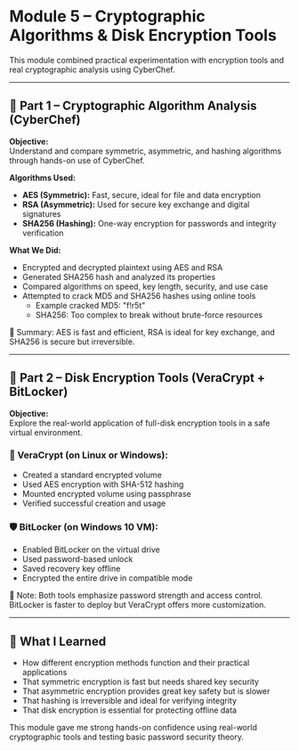 # Module 5 – Cryptographic Algorithms & Disk Encryption Tools

This module combined practical experimentation with encryption tools and real cryptographic analysis using CyberChef.

---

## 🔐 Part 1 – Cryptographic Algorithm Analysis (CyberChef)

**Objective:**  
Understand and compare symmetric, asymmetric, and hashing algorithms through hands-on use of CyberChef.

**Algorithms Used:**
- **AES (Symmetric):** Fast, secure, ideal for file and data encryption
- **RSA (Asymmetric):** Used for secure key exchange and digital signatures
- **SHA256 (Hashing):** One-way encryption for passwords and integrity verification

**What We Did:**
- Encrypted and decrypted plaintext using AES and RSA
- Generated SHA256 hash and analyzed its properties
- Compared algorithms on speed, key length, security, and use case
- Attempted to crack MD5 and SHA256 hashes using online tools
  - Example cracked MD5: "f!r5t"
  - SHA256: Too complex to break without brute-force resources

📄 Summary: AES is fast and efficient, RSA is ideal for key exchange, and SHA256 is secure but irreversible.

---

## 💽 Part 2 – Disk Encryption Tools (VeraCrypt + BitLocker)

**Objective:**  
Explore the real-world application of full-disk encryption tools in a safe virtual environment.

### 🔐 VeraCrypt (on Linux or Windows):
- Created a standard encrypted volume
- Used AES encryption with SHA-512 hashing
- Mounted encrypted volume using passphrase
- Verified successful creation and usage

### 🛡️ BitLocker (on Windows 10 VM):
- Enabled BitLocker on the virtual drive
- Used password-based unlock
- Saved recovery key offline
- Encrypted the entire drive in compatible mode

📄 Note: Both tools emphasize password strength and access control. BitLocker is faster to deploy but VeraCrypt offers more customization.

---

## 🧠 What I Learned

- How different encryption methods function and their practical applications
- That symmetric encryption is fast but needs shared key security
- That asymmetric encryption provides great key safety but is slower
- That hashing is irreversible and ideal for verifying integrity
- That disk encryption is essential for protecting offline data

This module gave me strong hands-on confidence using real-world cryptographic tools and testing basic password security theory.

